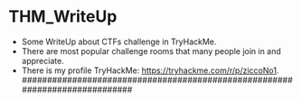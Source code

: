 # THM_WriteUp

- Some WriteUp about CTFs challenge in TryHackMe.
- There are most popular challenge rooms that many people join in and appreciate.
- There is my profile TryHackMe: https://tryhackme.com/r/p/ziccoNo1.
############################################################################
